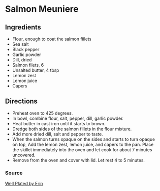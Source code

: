 # Salmon Meuniere

## Ingredients

- Flour, enough to coat the salmon fiilets
- Sea salt
- Black pepper
- Garlic powder
- Dill, dried
- Salmon filets, 6
- Unsalted butter, 4 tbsp
- Lemon zest
- Lemon juice
- Capers

## Directions

- Preheat oven to 425 degrees.
- In bowl, combine flour, salt, pepper, dill, garlic powder.
- Heat butter in cast iron until it starts to brown.
- Dredge both sides of the salmon fillets in the flour mixture.
- Add more dried dill, salt and pepper to taste.
- When the salmon turns opaque on the sides and starts to turn opaque on top,
  Add the lemon zest, lemon juice, and capers to the pan. Place the skillet immediately
  into the oven and let cook for about 7 minutes uncovered.
- Remove from the oven and cover with lid. Let rest 4 to 5 minutes.

### Source

[Well Plated by Erin](https://www.wellplated.com/salmon-meuniere/)
